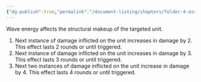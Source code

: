 ```yaml
---
{"dg-publish":true,"permalink":"/document-listing/chapters/folder-4-assembly/weapon-new-folder-main/damage-tags-folder/tag-resonance/"}
---
```


Wave energy affects the structural makeup of the targeted unit. 
1. Next instance of damage inflicted on the unit increases in damage by 2. This effect lasts 2 rounds or until triggered.
2. Next instance of damage inflicted on the unit increases in damage by 3. This effect lasts 3 rounds or until triggered.
3. Next two instances of damage inflicted on the unit increase in damage by 4. This effect lasts 4 rounds or until triggered.